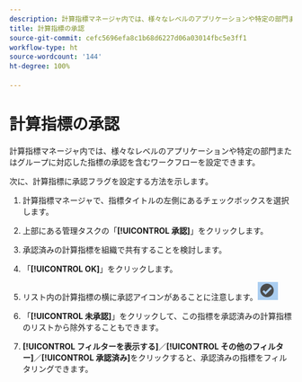 ```yaml
---
description: 計算指標マネージャ内では、様々なレベルのアプリケーションや特定の部門またはグループに対応した指標の承認を含むワークフローを設定できます。
title: 計算指標の承認
source-git-commit: cefc5696efa8c1b68d6227d06a03014fbc5e3ff1
workflow-type: ht
source-wordcount: '144'
ht-degree: 100%

---
```


# 計算指標の承認

計算指標マネージャ内では、様々なレベルのアプリケーションや特定の部門またはグループに対応した指標の承認を含むワークフローを設定できます。

次に、計算指標に承認フラグを設定する方法を示します。

1. 計算指標マネージャで、指標タイトルの左側にあるチェックボックスを選択します。
1. 上部にある管理タスクの「**[!UICONTROL 承認]**」をクリックします。
1. 承認済みの計算指標を組織で共有することを検討します。
1. 「**[!UICONTROL OK]**」をクリックします。
1. リスト内の計算指標の横に承認アイコンがあることに注意します。![](assets/cm_approve_icon.png)

1. 「**[!UICONTROL 未承認]**」をクリックして、この指標を承認済みの計算指標のリストから除外することもできます。
1. **[!UICONTROL フィルターを表示する]**／**[!UICONTROL その他のフィルター]**／**[!UICONTROL 承認済み]**&#x200B;をクリックすると、承認済みの指標をフィルタリングできます。
